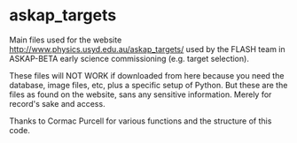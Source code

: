 # askap_targets
Main files used for the website http://www.physics.usyd.edu.au/askap_targets/ used by the FLASH team in ASKAP-BETA early science commissioning (e.g. target selection).

These files will NOT WORK if downloaded from here because you need the database, image files, etc, plus a specific setup of Python. But these are the files as found on the website, sans any sensitive information. Merely for record's sake and access.

Thanks to Cormac Purcell for various functions and the structure of this code. 
